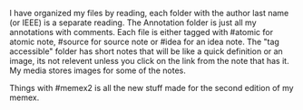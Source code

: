 
I have organized my files by reading, each folder with the author last name (or IEEE) is a separate reading. The Annotation folder is just all my annotations with comments. Each file is either tagged with #atomic for atomic note, #source for source note or #idea for an idea note.
The "tag accessible" folder has short notes that will be like a quick definition or an image, its not relevent unless you click on the link from the note that has it. My media stores images for some of the notes.


Things with #memex2 is all the new stuff made for the second edition of my memex.